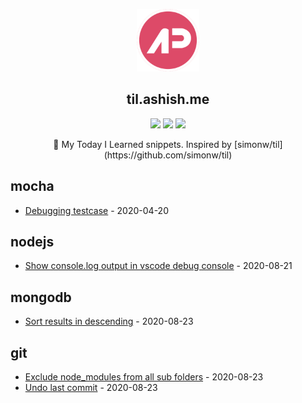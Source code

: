 <p align="center">
  <img src="https://raw.githubusercontent.com/ashishdotme/assets/master/logo.png" alt="drawing" width="100"/>
</p>

<h2 align="center">til.ashish.me</h2>

<p align="center">
<a href="https://img.shields.io/website?style=for-the-badge&url=https%3A%2F%2Ftil.ashish.me"><img src="https://img.shields.io/website?style=for-the-badge&url=https%3A%2F%2Ftil.ashish.me"></a>
<a href="https://img.shields.io/github/last-commit/ashishdotme/til.ashish.me?style=for-the-badge"><img src="https://img.shields.io/github/last-commit/ashishdotme/til.ashish.me?style=for-the-badge"></a>
<a href="https://img.shields.io/github/workflow/status/ashishdotme/til.ashish.me/Build%20til.ashish.me/master?style=for-the-badge"><img src="https://img.shields.io/github/workflow/status/ashishdotme/til.ashish.me/Build%20til.ashish.me/master?style=for-the-badge"></a>
</p>

<p align="center">📝 My Today I Learned snippets. Inspired by [simonw/til](https://github.com/simonw/til)</p>

<!-- index starts -->

## mocha

- [Debugging testcase](https://github.com/ashishdotme/til/blob/master/mocha/debug-testcase.md) - 2020-04-20

## nodejs

- [Show console.log output in vscode debug console](https://github.com/ashishdotme/til/blob/master/nodejs/show-output-in-vscode.md) - 2020-08-21

## mongodb

- [Sort results in descending](https://github.com/ashishdotme/til/blob/master/mongodb/sort-results-descending.md) - 2020-08-23

## git

- [Exclude node_modules from all sub folders](https://github.com/ashishdotme/til/blob/master/git/exlude-node-moudles-from-all-subfolders.md) - 2020-08-23
- [Undo last commit](https://github.com/ashishdotme/til/blob/master/git/undo-last-commit.md) - 2020-08-23
<!-- index ends -->
